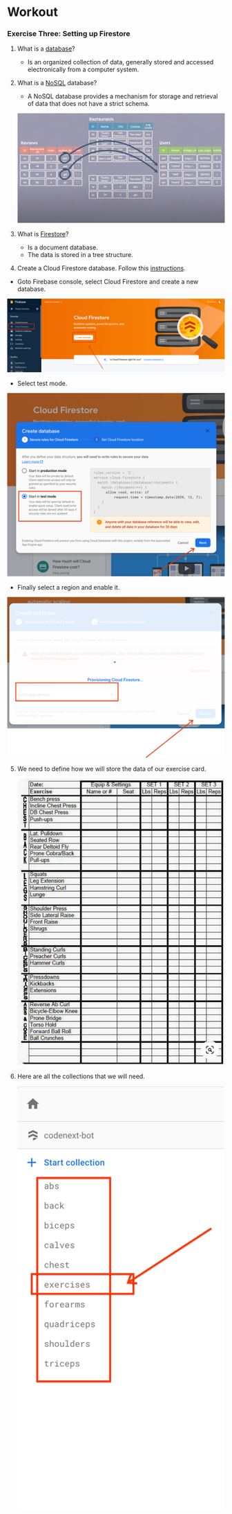 # Workout

### Exercise Three: Setting up Firestore
1. What is a [database](https://en.wikipedia.org/wiki/Database)?
   * Is an organized collection of data, generally stored and accessed electronically from a computer system.
2. What is a [NoSQL](https://www.youtube.com/watch?v=v_hR4K4auoQ) database?
   * A NoSQL database provides a mechanism for storage and retrieval of data that does not have a strict schema.
   <p><img src="/img/sql_schema.png" alt="" data-canonical-src="/img/sql_schema.png" /></p>

3. What is [Firestore](https://www.youtube.com/watch?v=2Vf1D-rUMwE)?
   * Is a document database.
   * The data is stored in a tree structure.
  
4.  Create a Cloud Firestore database. Follow this [instructions](https://firebase.google.com/docs/firestore/quickstart).
   * Goto Firebase console, select Cloud Firestore and create a new database.
   <p><img src="/img/create_firestore.png" alt="" data-canonical-src="/img/create_firestore.png" /></p>

   * Select test mode.
   <p><img src="/img/test_mode.png" alt="" data-canonical-src="/img/test_mode.png" /></p>

   * Finally select a region and enable it.
   <p><img src="/img/enable_database.png" alt="" data-canonical-src="/img/enable_database.png" /></p>

5. We need to define how we will store the data of our exercise card.
   <p><img src="/img/exercise_card.png" alt="" data-canonical-src="/img/exercise_card.png" /></p>

6. Here are all the collections that we will need.
   <p><img src="/img/collections.png" alt="" data-canonical-src="/img/collections.png" /></p>